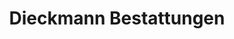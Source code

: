 ---
title: "Dieckmann Bestattungen"
url: /brandenburg-an-der-havel/dieckmann-bestattungen/
shop: Bestattungen
---